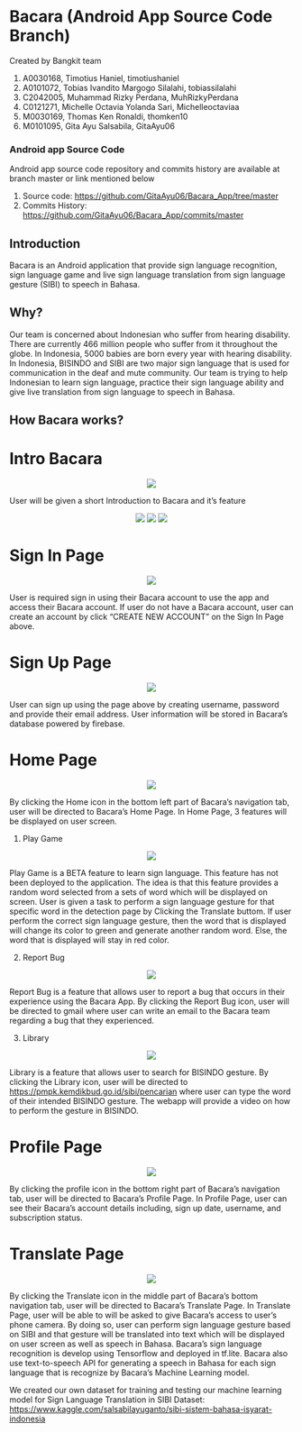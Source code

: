# Bacara (Android App Source Code Branch)

Created by Bangkit team 
1. A0030168, Timotius Haniel, timotiushaniel
2. A0101072, Tobias Ivandito Margogo Silalahi, tobiassilalahi
3. C2042005, Muhammad Rizky Perdana, MuhRizkyPerdana
4. C0121271, Michelle Octavia Yolanda Sari, Michelleoctaviaa
5. M0030169, Thomas Ken Ronaldi, thomken10
6. M0101095, Gita Ayu Salsabila, GitaAyu06

### Android app Source Code
Android app source code repository and commits history are available at branch master or link mentioned below
1. Source code: https://github.com/GitaAyu06/Bacara_App/tree/master
2. Commits History: https://github.com/GitaAyu06/Bacara_App/commits/master

## Introduction
Bacara is an Android application that provide sign language recognition, sign language game and live sign language translation from sign language gesture (SIBI) to speech in Bahasa. 

## Why?
Our team is concerned about Indonesian who suffer from hearing disability. There are currently 466 million people who suffer from it throughout the globe. In Indonesia, 5000 babies are born every year with hearing disability. In Indonesia, BISINDO and SIBI are two major sign language that is used for communication in the deaf and mute community. Our team is trying to help Indonesian to learn sign language, practice their sign language ability and give live translation from sign language to speech in Bahasa.

## How Bacara works?

# Intro Bacara

<p align="center">
  <img src="https://github.com/GitaAyu06/Bacara_App/blob/main/Bacara%20Screen%20Shoot/1.%20Splash%20Screen.PNG">
</p>

User will be given a short Introduction to Bacara and it’s feature

<p align="center">
  <img src="https://github.com/GitaAyu06/Bacara_App/blob/main/Bacara%20Screen%20Shoot/3.%20Second%20On%20Boarding%20Page.PNG">
  <img src="https://github.com/GitaAyu06/Bacara_App/blob/main/Bacara%20Screen%20Shoot/4.%20Third%20On%20Boarding%20Page.PNG">
  <img src="https://github.com/GitaAyu06/Bacara_App/blob/main/Bacara%20Screen%20Shoot/Edited%20Page/4.%20Third%20On%20Boarding%20Page.PNG">
</p>

# Sign In Page

<p align="center">
  <img src="https://github.com/GitaAyu06/Bacara_App/blob/main/Bacara%20Screen%20Shoot/5.%20Sign%20In%20Page.PNG">
</p>

User is required sign in using their Bacara account to use the app and access their Bacara account.
If user do not have a Bacara account, user can create an account by click “CREATE NEW ACCOUNT” on the Sign In Page above.

# Sign Up Page

<p align="center">
  <img src="https://github.com/GitaAyu06/Bacara_App/blob/main/Bacara%20Screen%20Shoot/6.%20Sign%20Up%20Page.PNG">
</p>

User can sign up using the page above by creating username, password and provide their email address. User information will be stored in Bacara’s database powered by firebase.

# Home Page

<p align="center">
  <img src="https://github.com/GitaAyu06/Bacara_App/blob/main/Bacara%20Screen%20Shoot/7.%20Home%20Page.PNG">
</p>

By clicking the Home icon in the bottom left part of Bacara’s navigation tab, user will be directed to Bacara’s Home Page. In Home Page, 3 features will be displayed on user screen.

1.	Play Game

<p align="center">
  <img src="https://github.com/GitaAyu06/Bacara_App/blob/main/Bacara%20Screen%20Shoot/Edited%20Page/11.%20Play%20Game%20Page.PNG">
</p>

Play Game is a BETA feature to learn sign language. This feature has not been deployed to the application.
The idea is that this feature provides a random word selected from a sets of word which will be displayed on screen. User is given a task to perform a sign language gesture for that specific word in the detection page by Clicking the Translate buttom.
If user perform the correct sign language gesture, then the word that is displayed will change its color to green and generate another random word.
Else, the word that is displayed will stay in red color.

2.	Report Bug

<p align="center">
  <img src="https://github.com/GitaAyu06/Bacara_App/blob/main/Bacara%20Screen%20Shoot/Edited%20Page/12.%20Report%20Bug%20Page.jpeg">
</p>

Report Bug is a feature that allows user to report a bug that occurs in their experience using the Bacara App. By clicking the Report Bug icon, user will be directed to gmail where user can write an email to the Bacara team regarding a bug that they experienced.

3.	Library

<p align="center">
  <img src="https://github.com/GitaAyu06/Bacara_App/blob/main/Bacara%20Screen%20Shoot/8.%20Library%20Page.PNG">
</p>

Library is a feature that allows user to search for BISINDO gesture. By clicking the Library icon, user will be directed to https://pmpk.kemdikbud.go.id/sibi/pencarian where user can type the word of their intended BISINDO gesture. The webapp will provide a video on how to perform the gesture in BISINDO.

# Profile Page

<p align="center">
  <img src="https://github.com/GitaAyu06/Bacara_App/blob/main/Bacara%20Screen%20Shoot/9.%20Profile%20Page.PNG">
</p>

By clicking the profile icon in the bottom right part of Bacara’s navigation tab, user will be directed to Bacara’s Profile Page. In Profile Page, user can see their Bacara’s account details including, sign up date, username, and subscription status.

# Translate Page

<p align="center">
  <img src="https://github.com/GitaAyu06/Bacara_App/blob/main/Bacara%20Screen%20Shoot/Edited%20Page/10.%20Translation%20Page.jpeg">
</p>

By clicking the Translate icon in the middle part of Bacara’s bottom navigation tab, user will be directed to Bacara’s Translate Page.
 In Translate Page, user will be able to will be asked to give Bacara’s access to user’s phone camera. By doing so, user can perform sign language gesture based on SIBI and that gesture will be translated into text which will be displayed on user screen as well as speech in Bahasa. 
Bacara’s sign language recognition is develop using Tensorflow and deployed in tf.lite. Bacara also use text-to-speech API for generating a speech in Bahasa for each sign language that is recognize by Bacara’s Machine Learning model.

We created our own dataset for training and testing our machine learning model for Sign Language Translation in SIBI
Dataset: https://www.kaggle.com/salsabilayuganto/sibi-sistem-bahasa-isyarat-indonesia
